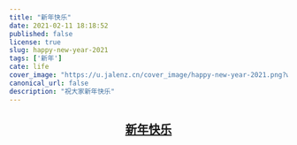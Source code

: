 ```yaml
---
title: "新年快乐"
date: 2021-02-11 18:18:52
published: false
license: true
slug: happy-new-year-2021
tags: ['新年']
cate: life
cover_image: "https://u.jalenz.cn/cover_image/happy-new-year-2021.png?webp"
canonical_url: false
description: "祝大家新年快乐"
---
```


## <center>[新年快乐](/new-year-card.html)</center>
